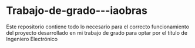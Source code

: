 # Trabajo-de-grado---iaobras
Este repositorio contiene todo lo necesario para el correcto funcionamiento del proyecto desarrollado en mi trabajo de grado para optar por el título de Ingeniero Electrónico
